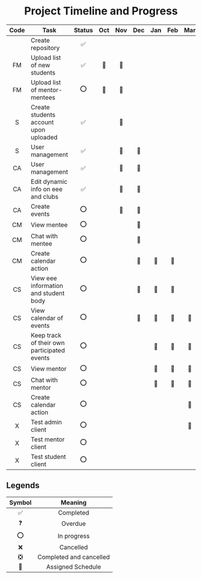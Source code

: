 <!-- markdownlint-disable MD033 -->
<!-- markdownlint-disable MD041 -->
<h1 align="center">Project Timeline and Progress</h1>

|Code|Task                                       |Status  |Oct |Nov |Dec |Jan |Feb |Mar |Apr |May |Jun |Jul |Aug |
|:--:|-------------------------------------------|:------:|:--:|:--:|:--:|:--:|:--:|:--:|:--:|:--:|:--:|:--:|:--:|
|    |Create repository                          |✅||||||||||||||
|FM  |Upload list of new students                |✅|🔵|🔵||||||||||||
|FM  |Upload list of mentor-mentees              |⭕|🔵|🔵||||||||||||
|S   |Create students account upon uploaded      |✅|  |🔵||||||||||||
|S   |User management                            |✅|  |🔵|🔵|||||||||||
|CA  |User management                            |✅|  |🔵|🔵|||||||||||
|CA  |Edit dynamic info on eee and clubs         |✅|  |🔵|🔵|||||||||||
|CA  |Create events                              |⭕|  |🔵|🔵|||||||||||
|CM  |View mentee                                |⭕|  |  |🔵|||||||||||
|CM  |Chat with mentee                           |⭕|  |  |🔵|||||||||||
|CM  |Create calendar action                     |⭕|  |  |🔵|🔵|🔵|||||||||
|CS  |View eee information and student body      |⭕|  |  |🔵|🔵|🔵|||||||||
|CS  |View calendar of events                    |⭕|  |  |🔵|🔵|🔵|🔵||||||||
|CS  |Keep track of their own participated events|⭕|  |  |  |🔵|🔵|🔵||||||||
|CS  |View mentor                                |⭕|  |  |  |🔵|🔵|🔵||||||||
|CS  |Chat with mentor                           |⭕|  |  |  |🔵|🔵|🔵||||||||
|CS  |Create calendar action                     |⭕|  |  |  |  |  |🔵||||||||
|X   |Test admin client                          |⭕|  |  |  |  |  |🔵||||||||
|X   |Test mentor client                         |⭕|  |  |  |  |  |  |🔵|||||||
|X   |Test student client                        |⭕|  |  |  |  |  |  |🔵|||||||

## Legends

|Symbol|Meaning|
|:----:|:-----:|
|✅    |Completed|
|❓    |Overdue|
|⭕    |In progress|
|❌    |Cancelled|
|❎    |Completed and cancelled|
|🔵    |Assigned Schedule|
